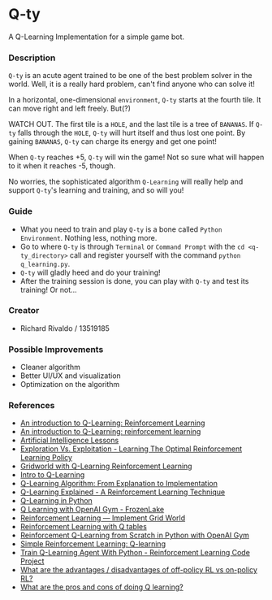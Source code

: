 # Q-ty

A Q-Learning Implementation for a simple game bot.

### Description

`Q-ty` is an acute agent trained to be one of the best problem solver in the world. Well, it is a really hard problem, can't find anyone who can solve it!

In a horizontal, one-dimensional `environment`, `Q-ty` starts at the fourth tile. It can move right and left freely. But(?)

WATCH OUT. The first tile is a `HOLE`, and the last tile is a tree of `BANANAS`. If `Q-ty` falls through the `HOLE`, `Q-ty` will hurt itself and thus lost one point. By gaining `BANANAS`, `Q-ty` can charge its energy and get one point!

When `Q-ty` reaches +5, `Q-ty` will win the game! Not so sure what will happen to it when it reaches -5, though.

No worries, the sophisticated algorithm `Q-Learning` will really help and support `Q-ty`'s learning and training, and so will you!

### Guide

-   What you need to train and play `Q-ty` is a bone called `Python Environment`. Nothing less, nothing more.
-   Go to where `Q-ty` is through `Terminal` or `Command Prompt` with the `cd <q-ty_directory>` call and register yourself with the command `python q_learning.py`.
-   `Q-ty` will gladly heed and do your training!
-   After the training session is done, you can play with `Q-ty` and test its training! Or not...

### Creator

-   Richard Rivaldo / 13519185

### Possible Improvements

-   Cleaner algorithm
-   Better UI/UX and visualization
-   Optimization on the algorithm

### References

-   [An introduction to Q-Learning: Reinforcement Learning](https://blog.floydhub.com/an-introduction-to-q-learning-reinforcement-learning/)
-   [An introduction to Q-Learning: reinforcement learning](https://www.freecodecamp.org/news/an-introduction-to-q-learning-reinforcement-learning-14ac0b4493cc/)
-   [Artificial Intelligence Lessons](https://www.youtube.com/playlist?list=PL1LIXLIF50uWNLUnQRb3xLlsErSLLXryE)
-   [Exploration Vs. Exploitation - Learning The Optimal Reinforcement Learning Policy](https://deeplizard.com/learn/video/mo96Nqlo1L8)
-   [Gridworld with Q-Learning Reinforcement Learning](https://github.com/michaeltinsley/Gridworld-with-Q-Learning-Reinforcement-Learning-/blob/master/Gridworld.ipynb)
-   [Intro to Q-Learning](https://www.datahubbs.com/intro-to-q-learning/)
-   [Q-Learning Algorithm: From Explanation to Implementation](https://towardsdatascience.com/q-learning-algorithm-from-explanation-to-implementation-cdbeda2ea187)
-   [Q-Learning Explained - A Reinforcement Learning Technique](https://www.youtube.com/watch?v=qhRNvCVVJaA)
-   [Q-Learning in Python](https://www.geeksforgeeks.org/q-learning-in-python/)
-   [Q Learning with OpenAI Gym - FrozenLake](https://gist.github.com/analyticsindiamagazine/c544f66085c0863428ea5c223adbe545#file-q-learning-with-openai-gym-frozenlake-ipynb)
-   [Reinforcement Learning — Implement Grid World](https://towardsdatascience.com/reinforcement-learning-implement-grid-world-from-scratch-c5963765ebff)
-   [Reinforcement Learning with Q tables](https://itnext.io/reinforcement-learning-with-q-tables-5f11168862c8)
-   [Reinforcement Q-Learning from Scratch in Python with OpenAI Gym](https://www.learndatasci.com/tutorials/reinforcement-q-learning-scratch-python-openai-gym/)
-   [Simple Reinforcement Learning: Q-learning](https://towardsdatascience.com/simple-reinforcement-learning-q-learning-fcddc4b6fe56)
-   [Train Q-Learning Agent With Python - Reinforcement Learning Code Project](https://deeplizard.com/learn/video/HGeI30uATws)
-   [What are the advantages / disadvantages of off-policy RL vs on-policy RL?](https://datascience.stackexchange.com/questions/13029/what-are-the-advantages-disadvantages-of-off-policy-rl-vs-on-policy-rl)
-   [What are the pros and cons of doing Q learning?](https://www.quora.com/What-are-the-pros-and-cons-of-doing-Q-learning)
